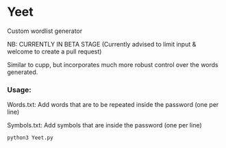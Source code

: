 # Yeet
Custom wordlist generator

NB: CURRENTLY IN BETA STAGE (Currently advised to limit input & welcome to create a pull request)

Similar to cupp, but incorporates much more robust control over the words generated.

### Usage:

Words.txt:  Add words that are to be repeated inside the password (one per line)

Symbols.txt:  Add symbols that are inside the password (one per line)

<pr><code>python3 Yeet.py</code></pr>
